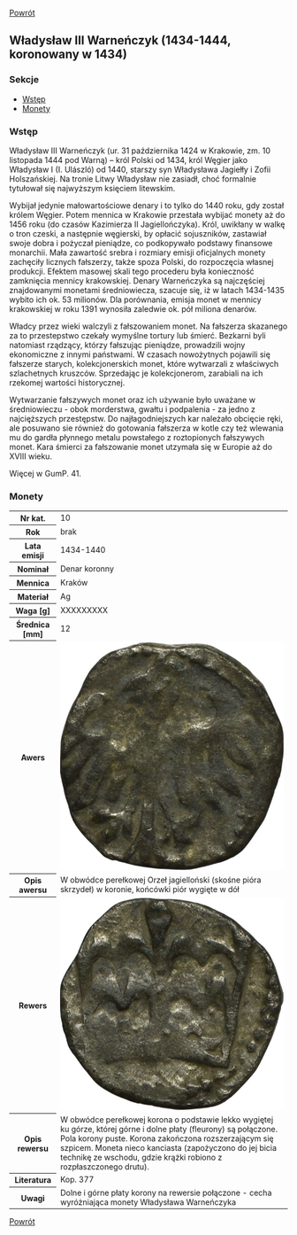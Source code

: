 [Powrót](../)


## Władysław III Warneńczyk (1434-1444, koronowany w 1434)

### Sekcje
- [Wstęp](#m1)
- [Monety](#m2)


<a id='m1'></a>
### Wstęp

Władysław III Warneńczyk (ur. 31 października 1424 w Krakowie, zm. 10 listopada 1444 pod Warną) – król Polski od 1434, król Węgier jako Władysław I (I. Ulászló) od 1440, starszy syn Władysława Jagiełły i Zofii Holszańskiej. Na tronie Litwy Władysław nie zasiadł, choć formalnie tytułował się najwyższym księciem litewskim.

Wybijał jedynie małowartościowe denary i to tylko do 1440 roku, gdy został królem Węgier. Potem mennica w Krakowie przestała wybijać monety aż do 1456 roku (do czasów Kazimierza II Jagiellończyka). Król, uwikłany w walkę o tron czeski, a następnie węgierski, by opłacić sojuszników, zastawiał swoje dobra i pożyczał pieniądze, co podkopywało podstawy finansowe monarchii. Mała zawartość srebra i rozmiary emisji oficjalnych monety zachęciły licznych fałszerzy, także spoza Polski, do rozpoczęcia własnej produkcji. Efektem masowej skali tego procederu była konieczność zamknięcia mennicy krakowskiej. Denary Warneńczyka są najczęściej znajdowanymi monetami średniowiecza, szacuje się, iż w latach 1434-1435 wybito ich ok. 53 milionów. Dla porównania, emisja monet w mennicy krakowskiej w roku 1391 wynosiła zaledwie ok. pół miliona denarów.

Władcy przez wieki walczyli z fałszowaniem monet. Na fałszerza skazanego za to przestepstwo czekały wymyślne tortury lub śmierć. Bezkarni byli natomiast rządzący, którzy fałszując pieniądze, prowadzili wojny ekonomiczne z innymi państwami. W czasach nowożytnych pojawili się fałszerze starych, kolekcjonerskich monet, które wytwarzali z właściwych szlachetnych kruszców. Sprzedając je kolekcjonerom, zarabiali na ich rzekomej wartości historycznej.

Wytwarzanie fałszywych monet oraz ich używanie było uważane w średniowieczu - obok morderstwa, gwałtu i podpalenia - za jedno z najcięższych przestępstw. Do najłagodniejszych kar należało obcięcie ręki, ale posuwano sie również do gotowania fałszerza w kotle czy też wlewania mu do gardła płynnego metalu powstałego z roztopionych fałszywych monet. Kara śmierci za fałszowanie monet utzymała się w Europie aż do XVIII wieku.

Więcej w GumP. 41.


<a id='m2'></a>
### Monety

<table class="center">
  <tr>
    <th>Nr kat.</th>
    <td>10</td>
  </tr>
  <tr>
    <th>Rok</th>
    <td>brak</td>
  </tr>
  <tr>
    <th>Lata emisji</th>
    <td>1434-1440</td>
  </tr>
  <tr>
    <th>Nominał</th>
    <td>Denar koronny</td>
  </tr>
  <tr>
    <th>Mennica</th>
    <td>Kraków</td>
  </tr>
  <tr>
    <th>Materiał</th>
    <td>Ag</td>
  </tr>
  <tr>
    <th>Waga [g]</th>
    <td>XXXXXXXXX</td>
  </tr>
  <tr>
    <th>Średnica [mm]</th>
    <td>12</td>
  </tr>
  <tr>
    <th>Awers</th>
    <td><img src="images/0010 - 1434-1444 - denar - Wladyslaw III Warnenczyk - awers.jpg"/></td>
  </tr>
  <tr>
    <th>Opis awersu</th>
    <td>W obwódce perełkowej Orzeł jagielloński (skośne pióra skrzydeł) w koronie, końcówki piór wygięte w dół</td>
  </tr>
  <tr>
    <th>Rewers</th>
    <td><img src="images/0010 - 1434-1444 - denar - Wladyslaw III Warnenczyk - rewers.jpg"/></td>
  </tr>
  <tr>
    <th>Opis rewersu</th>
    <td>W obwódce perełkowej korona o podstawie lekko wygiętej ku górze, której górne i dolne płaty (fleurony) są połączone. Pola korony puste. Korona zakończona rozszerzającym się szpicem. Moneta nieco kanciasta (zapożyczono do jej bicia technikę ze wschodu, gdzie krążki robiono z rozpłaszczonego drutu).</td>
  </tr>
  <tr>
    <th>Literatura</th>
    <td>Kop. 377</td>
  </tr>
  <tr>
    <th>Uwagi</th>
    <td>Dolne i górne płaty korony na rewersie połączone - cecha wyróżniająca monety Władysława Warneńczyka</td>
  </tr>
</table>


[Powrót](../)